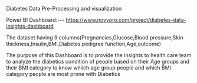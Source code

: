 Diabetes Data Pre-Processing and visualization

Power BI Dashboard:--- https://www.novypro.com/project/diabetes-data-insights-dashboard

The dataset having 9 columns(Pregnancies,Glucose,Blood pressure,Skin thickness,Insulin,BMI,Diabetes pedigree function,Age,outcome)

The purpose of this Dashboard is to provide the insights to health care team to analyze the diabetics condition of people based on their Age groups and their BMI category to know whiich age group people and which BMI category people are most prone with Diabetics


